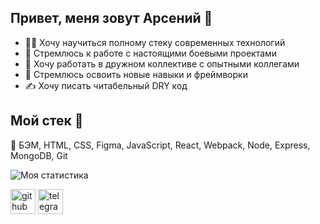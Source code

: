 ## Привет, меня зовут Арсений :handshake:

* :man_student: Хочу научиться полному стеку современных технологий
* :rocket: Стремлюсь к работе с настоящими боевыми проектами
* :beers: Хочу работать в дружном коллективе с опытными коллегами
* :turtle: Cтремлюсь освоить новые навыки и фреймворки
* :writing_hand: Хочу писать читабельный DRY код

## Мой стек :toolbox:

📌 БЭМ, HTML, CSS, Figma, JavaScript, React, Webpack, Node, Express, MongoDB, Git

![Моя статистика](https://github-readme-stats.vercel.app/api?username=ArsenyUkrainsky&show_icons=true&count_private=true)  

[<img src='https://cdn.jsdelivr.net/npm/simple-icons@3.0.1/icons/github.svg' alt='github' height='40'>](https://github.com/ArsenyUkrainsky)  [<img src='https://cdn.jsdelivr.net/npm/simple-icons@3.0.1/icons/telegram.svg' alt='telegram' height='40'>](https://t.me/uArseny)
